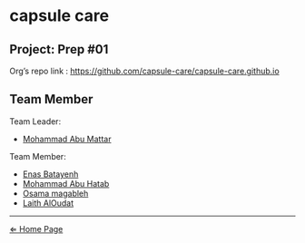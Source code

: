# capsule care

## Project: Prep #01

Org’s repo link : https://github.com/capsule-care/capsule-care.github.io

## Team Member

Team Leader:
- [Mohammad Abu Mattar](https://github.com/MKAbuMattar)

Team Member:
- [Enas Batayenh](https://github.com/EnasBatayneh)
- [Mohammad Abu Hatab](https://github.com/mohammadabuhatab)
- [Osama magableh](https://github.com/osamamagableh)
- [Laith AlOudat](https://github.com/LaithAlOudat)

***

[⇐ Home Page](../../README.md)

